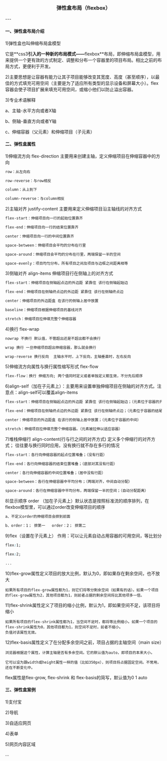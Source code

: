 <h3 align="center">弹性盒布局（flexbox）</h3>
---

#### 一、弹性盒布局介绍

1)弹性盒也叫伸缩布局盒模型  

它是**<span>css3</span>**引入的一种新的布局模式——**<span>flexbox</span>**布局，即伸缩布局盒模型，用来提供一个更有效的方式制定、调整和分布一个容器里的项目布局。相比之前的布局方式，更便利于开发。

2)主要思想是让容器有能力让其子项目能够改变其宽度、高度（甚至顺序），以最佳的方式填充可用空间（主要是为了适应所有类型的显示设备和屏幕大小）。flex容器会使子项目扩展来填充可用空间，或缩小他们以防止溢出容器。

3)专业术语解释

a、主轴-水平方向或者X轴

b、侧轴-垂直方向或者Y轴

c、伸缩容器（父元素）和伸缩项目（子元素）



#### 二、弹性盒属性	

1)伸缩流方向 flex-direction 主要用来创建主轴，定义伸缩项目在伸缩容器中的方向

```css
row：从左向右

row-reverse：与row相反

column：从上到下

column-reverse：与column相反
```



2)主轴对齐 justify-content 主要用来定义伸缩项目沿主轴线的对齐方式

```css
flex-start：伸缩项目向一行的起始位置靠齐

flex-end：伸缩项目向一行的结束位置靠齐

center：伸缩项目向一行的中间位置靠齐

space-between：伸缩项目会平均的分布在行里

space-around：伸缩项目会平均的分布在行里，两端保留一半的空间

space-evenly：项目均匀分布，所有项目之间及项目与边框之间距离相等
```



3)侧轴对齐 align-items 伸缩项目行在侧轴上的对齐方式

```css
flex-start：伸缩项目在侧轴起点边的外边距 紧靠住 该行在侧轴起始边

flex-end：伸缩项目在侧轴终点边的外边距 紧靠住 该行在侧轴终点边

center：伸缩项目的外边距盒 在该行的侧轴上居中放置

baseline：伸缩项目根据伸缩项目的基线对齐

stretch：伸缩项目拉伸填充整个伸缩容器
```



4)换行 flex-wrap

```css
nowrap 不换行 默认值，不管超出还是不超出都不会换行

wrap 换行 一旦伸缩项目超出伸缩容器，那么就会换行

wrap-reverse 换行反向  主轴水平时，上下反向，主轴垂直时，左右反向
```



5)伸缩流方向属性与换行属性缩写形式 flex-flow 

```css
flex-flow：换行 伸缩方向; 两个值同时定义或者单独定义都生效，不分先后顺序
```



6)align-self（加在子元素上）：主要用来设置单独伸缩项目在侧轴的对齐方式。注意点：align-self可以覆盖align-items

```css
flex-start：伸缩项目在侧轴起点边的外边距 紧靠住 该行在侧轴起始边；（元素位于容器的开头）

flex-end：伸缩项目在侧轴终点边的外边距 紧靠住 该行在侧轴终点边；（元素位于容器的结尾）

center：伸缩项目的外边距盒 在该行的侧轴上居中放置；（元素位于容器的中间）

stretch：伸缩项目拉伸填充整个伸缩容器。（元素被拉伸以适应容器）
```



7)堆栈伸缩行 align-content(行与行之间的对齐方式) 定义多个伸缩行的对齐方式；  往往要与换行同时应用，没有换行就不存在多行的情况

```css
flex-start：各行向伸缩容器的起点位置堆叠；（没有行距）

flex-end：各行向伸缩容器的结束位置堆叠；（底部对其没有行距）

center：各行向伸缩容器的中间位置堆叠；（居中没有行距）

space-between：各行在伸缩容器中平均分布；（两端对齐，中间自动分配）

space-around：各行在伸缩容器中平均分布，两端保留一半的空间；（自动分配距离）
```



8)显示顺序 order （加在子元素上）默认状态是按照标准流的顺序排列，在<span>flexbox</span>模型里，可以通过order改变伸缩项目的顺序

```css
a、不定义order的伸缩项目会排到前面

b、order：1； 排第一   order：2； 排第二
```



9)flex（设置在子元素上） 作用：可以让元素自动占用容器的可用空间，等比划分

```css
flex:1;

flex:2;

...
```



10)flex-grow属性定义项目的放大比例，默认为0，即如果存在剩余空间，也不放大

```
如果所有项目的flex-grow属性都为1，则它们将等分剩余空间（如果有的话）。如果一个项目的flex-grow属性为2，其他项目都为1，则前者占据的剩余空间将比其他项多一倍。
```



11)flex-shrink属性定义了项目的缩小比例，默认为1，即如果空间不足，该项目将缩小

```
如果所有项目的flex-shrink属性都为1，当空间不足时，都将等比例缩小。如果一个项目的flex-shrink属性为0，其他项目都为1，则空间不足时，前者不缩小。
负值对该属性无效。
```



12)flex-basis属性定义了在分配多余空间之前，项目占据的主轴空间（main size）

```
浏览器根据这个属性，计算主轴是否有多余空间。它的默认值为auto，即项目的本来大小。

它可以设为跟width或height属性一样的值（比如350px），则项目将占据固定空间。不常用，还在不断变化中。
```

flex属性是flex-grow, flex-shrink 和 flex-basis的简写，默认值为0 1 auto

#### 三、弹性盒案例

1)支付宝

2)导航

3)自适应网页

4)表单

5)网页内容区域

...